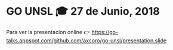 # GO UNSL 🎓 27 de Junio, 2018

Para ver la presentacion online 👉 https://go-talks.appspot.com/github.com/axcoro/go-unsl/presentation.slide

